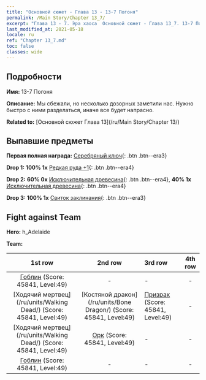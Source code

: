 ```yaml
---
title: "Основной сюжет - Глава 13 - 13-7 Погоня"
permalink: /Main Story/Chapter 13_7/
excerpt: "Глава 13 - 7. Эра хаоса  Основной сюжет - Глава 13_7. 13-7 Погоня"
last_modified_at: 2021-05-18
locale: ru
ref: "Chapter 13_7.md"
toc: false
classes: wide
---
```


## Подробности

 **Имя:** 13-7 Погоня

 **Описание:** Мы сбежали, но несколько дозорных заметили нас. Нужно быстро с ними разделаться, иначе все будет напрасно.

 **Related to:** [Основной сюжет Глава 13](/ru/Main Story/Chapter 13/)

## Выпавшие предметы

 **Первая полная награда:** [Серебряный ключ](/ItemsRU/con_693/){: .btn .btn--era3}

 **Drop 1:** **100% 1x** [Редкая руда +1](/ItemsRU/mat_40/){: .btn .btn--era4}

 **Drop 2:** **60% 0x** [Исключительная древесина](/ItemsRU/mat_34/){: .btn .btn--era4}, **40% 1x** [Исключительная древесина](/ItemsRU/mat_34/){: .btn .btn--era4}

 **Drop 3:** **100% 1x** [Свиток заклинания](/ItemsRU/con_694/){: .btn .btn--era3}


## Fight against Team
 **Hero:** h_Adelaide

 **Team:**


  | 1st row | 2nd row | 3rd row | 4th row |
  |:----:|:----:|:----|:----:|
  | [Гоблин](/ru/units/Goblin/) (Score: 45841, Level:49)  | - | - | - |
  | [Ходячий мертвец](/ru/units/Walking Dead/) (Score: 45841, Level:49)  | [Костяной дракон](/ru/units/Bone Dragon/) (Score: 45841, Level:49)  | [Призрак](/ru/units/Wight/) (Score: 45841, Level:49)  | - |
  | [Ходячий мертвец](/ru/units/Walking Dead/) (Score: 45841, Level:49)  | [Орк](/ru/units/Orc/) (Score: 45841, Level:49)  | - | - |
  | [Гоблин](/ru/units/Goblin/) (Score: 45841, Level:49)  | - | - | - |


